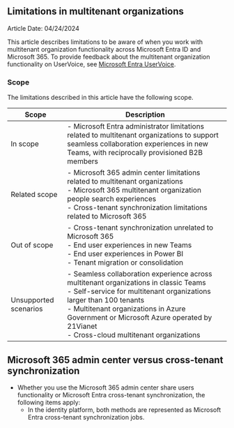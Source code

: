 ## Limitations in multitenant organizations

Article Date: 04/24/2024

This article describes limitations to be aware of when you work with multitenant organization functionality across Microsoft Entra ID and Microsoft 365. To provide feedback about the multitenant organization functionality on UserVoice, see [Microsoft Entra UserVoice](https://feedback.microsoft.com).

### Scope

The limitations described in this article have the following scope.

| Scope         | Description                                                                                                                |
|---------------|----------------------------------------------------------------------------------------------------------------------------|
| In scope      | - Microsoft Entra administrator limitations related to multitenant organizations to support seamless collaboration experiences in new Teams, with reciprocally provisioned B2B members |
| Related scope | - Microsoft 365 admin center limitations related to multitenant organizations<br>- Microsoft 365 multitenant organization people search experiences<br>- Cross-tenant synchronization limitations related to Microsoft 365 |
| Out of scope  | - Cross-tenant synchronization unrelated to Microsoft 365<br>- End user experiences in new Teams<br>- End user experiences in Power BI<br>- Tenant migration or consolidation |
| Unsupported scenarios | - Seamless collaboration experience across multitenant organizations in classic Teams<br>- Self-service for multitenant organizations larger than 100 tenants<br>- Multitenant organizations in Azure Government or Microsoft Azure operated by 21Vianet<br>- Cross-cloud multitenant organizations |

## Microsoft 365 admin center versus cross-tenant synchronization

- Whether you use the Microsoft 365 admin center share users functionality or Microsoft Entra cross-tenant synchronization, the following items apply:
  - In the identity platform, both methods are represented as Microsoft Entra cross-tenant synchronization jobs.